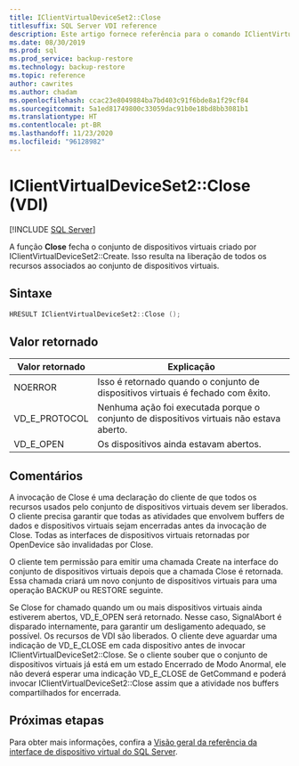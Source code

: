 ```yaml
---
title: IClientVirtualDeviceSet2::Close
titlesuffix: SQL Server VDI reference
description: Este artigo fornece referência para o comando IClientVirtualDeviceSet2::Close.
ms.date: 08/30/2019
ms.prod: sql
ms.prod_service: backup-restore
ms.technology: backup-restore
ms.topic: reference
author: cawrites
ms.author: chadam
ms.openlocfilehash: ccac23e8049884ba7bd403c91f6bde8a1f29cf84
ms.sourcegitcommit: 5a1ed81749800c33059dac91b0e18bd8bb3081b1
ms.translationtype: HT
ms.contentlocale: pt-BR
ms.lasthandoff: 11/23/2020
ms.locfileid: "96128982"
---
```

# <a name="iclientvirtualdeviceset2close-vdi"></a>IClientVirtualDeviceSet2::Close (VDI)

[!INCLUDE [SQL Server](../../../includes/applies-to-version/sqlserver.md)]

A função **Close** fecha o conjunto de dispositivos virtuais criado por IClientVirtualDeviceSet2::Create. Isso resulta na liberação de todos os recursos associados ao conjunto de dispositivos virtuais.

## <a name="syntax"></a>Sintaxe

```c
HRESULT IClientVirtualDeviceSet2::Close ();
```

## <a name="return-value"></a>Valor retornado

|Valor retornado | Explicação |
|---|---|
| NOERROR | Isso é retornado quando o conjunto de dispositivos virtuais é fechado com êxito. |
| VD_E_PROTOCOL | Nenhuma ação foi executada porque o conjunto de dispositivos virtuais não estava aberto. |
| VD_E_OPEN | Os dispositivos ainda estavam abertos. |

## <a name="remarks"></a>Comentários

A invocação de Close é uma declaração do cliente de que todos os recursos usados pelo conjunto de dispositivos virtuais devem ser liberados. O cliente precisa garantir que todas as atividades que envolvem buffers de dados e dispositivos virtuais sejam encerradas antes da invocação de Close. Todas as interfaces de dispositivos virtuais retornadas por OpenDevice são invalidadas por Close.

O cliente tem permissão para emitir uma chamada Create na interface do conjunto de dispositivos virtuais depois que a chamada Close é retornada. Essa chamada criará um novo conjunto de dispositivos virtuais para uma operação BACKUP ou RESTORE seguinte.

Se Close for chamado quando um ou mais dispositivos virtuais ainda estiverem abertos, VD_E_OPEN será retornado. Nesse caso, SignalAbort é disparado internamente, para garantir um desligamento adequado, se possível. Os recursos de VDI são liberados. O cliente deve aguardar uma indicação de VD_E_CLOSE em cada dispositivo antes de invocar IClientVirtualDeviceSet2::Close. Se o cliente souber que o conjunto de dispositivos virtuais já está em um estado Encerrado de Modo Anormal, ele não deverá esperar uma indicação VD_E_CLOSE de GetCommand e poderá invocar IClientVirtualDeviceSet2::Close assim que a atividade nos buffers compartilhados for encerrada.

## <a name="next-steps"></a>Próximas etapas

Para obter mais informações, confira a [Visão geral da referência da interface de dispositivo virtual do SQL Server](reference-virtual-device-interface.md).
